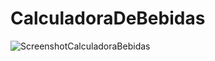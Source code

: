 # CalculadoraDeBebidas

![ScreenshotCalculadoraBebidas](https://github.com/jessivanjunior/CalculadoraDeBebidas/assets/16084092/562ec0df-4942-4246-9dff-9492a281c71c)
